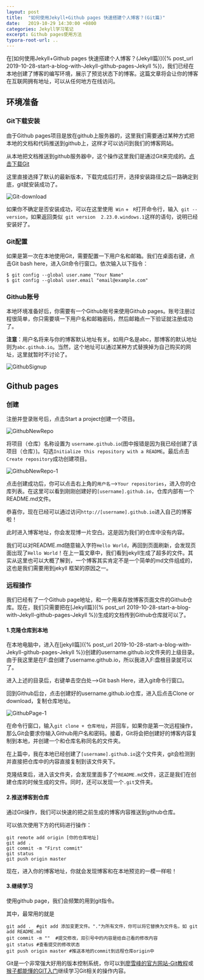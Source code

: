```yaml
---
layout: post
title:  "如何使用Jekyll+Github pages 快速搭建个人博客？(Git篇)"
date:   2019-10-29 14:30:00 +0800
categories: Jekyll学习笔记
excerpt: Github pages使用方法
typora-root-url: ..
---
```




在[如何使用Jekyll+Github pages 快速搭建个人博客？(Jekyll篇)]({% post_url 2019-10-28-start-a-blog-with-Jekyll-github-pages-Jekyll %})，我们已经在本地创建了博客的编写环境，展示了预览状态下的博客。这篇文章将会让你的博客在互联网拥有地址，可以从任何地方在线访问。

## 环境准备

### Git下载安装

由于Github pages项目是放在github上服务器的，这里我们需要通过某种方式把本地的文档和代码推送到github上，这样才可以访问到我们的博客网站。

从本地把文档推送到github服务器中，这个操作这里我们是通过Git来完成的。[点击下载Git](https://git-scm.com/downloads)

这里直接选择了默认的最新版本，下载完成后打开，选择安装路径之后一路确定到底，git就安装成功了。

![Git-download](/images/01-JekyllBlog/Git-download.png)

如果你不确定是否安装成功，可以在这里使用` Win` + ` R`打开命令行，输入` git --version`，如果返回类似` git version  2.23.0.windows.1`这样的语句，说明已经安装好了。

### Git配置

如果是第一次在本地使用Git，需要配置一下用户名和邮箱。我们在桌面右键，点击Git bash here，进入Git命令行窗口。依次输入以下指令：

```
$ git config --global user.name "Your Name"
$ git config --global user.email "email@example.com"
```

### Github账号

本地环境准备好后，你需要有一个Github账号来使用Github pages。账号注册过程很简单，你只需要填一下用户名和邮箱密码，然后邮箱点一下验证就注册成功了。

**注意**：用户名将来与你的博客默认地址有关。如用户名是abc，那博客的默认地址则为`abc.github.io`。当然，这个地址可以通过某种方式替换掉为自己购买的网址，这里就暂时不讨论了。

![GithubSignup](/images/01-JekyllBlog/GithubSignup.png)



## Github pages

### 创建

注册并登录账号后，点击Start a project创建一个项目。

![GithubNewRepo](/images/01-JekyllBlog/GithubNewRepo.png)

将项目（仓库）名称设置为 `username.github.io`(图中报错是因为我已经创建了该项目（仓库）)。勾选`Initialize this repository with a README`。最后点击`Create repository`成功创建项目。

![GithubNewRepo-1](/images/01-JekyllBlog/GithubNewRepo-1.png)

点击创建成功后，你可以点击右上角的`用户名`-->`Your repositories`，进入你的仓库列表。在这里可以看到刚刚创建好的`[username].github.io`，仓库内部有一个README.md文件。

恭喜你，现在已经可以通过访问`http://[username].github.io`进入自己的博客啦！

此时进入博客地址，你会发现博一片空白。这是因为我们的仓库中没有内容。

我们可以对README.md随意输入字符`Hello World`，再回到页面刷新，会发现页面出现了`Hello World`！在上一篇文章中，我们看到jekyll生成了超多的文件。其实从这里也可以大概了解到，一个博客其实肯定不是一个简单的md文件组成的，这也是我们需要用到jekyll 框架的原因之一。

### 远程操作

我们已经有了一个Github page地址，和一个用来存放博客页面文件的Github仓库。现在，我们只需要把在[Jekyll篇]({% post_url 2019-10-28-start-a-blog-with-Jekyll-github-pages-Jekyll %})生成的文档传到Github仓库就可以了。

#### 1.克隆仓库到本地

在本地电脑中，进入在[jekyll篇]({% post_url 2019-10-28-start-a-blog-with-Jekyll-github-pages-Jekyll %})创建的username.github.io文件夹的上级目录。由于我这里是在F:盘创建了username.github.io，所以我进入F:盘根目录就可以了。

进入上述的目录后，右键单击空白处-->Git bash Here，进入git命令行窗口。

回到Github后台，点击创建好的username.github.io仓库，进入后点击Clone or download，复制仓库地址。

![GithubPage-1](/images/01-JekyllBlog/GithubPage-1.png)

在命令行窗口，输入`git clone + 仓库地址`，并回车，如果你是第一次远程操作，那么Git会要求你输入Github用户名和密码。接着，Git将会把创建好的博客内容复制到本地，并创建一个和仓库名称同名的文件夹。

在上篇中，我在本地已经创建了`[username].github.io`这个文件夹，git会检测到并直接把仓库中的内容直接复制到该文件夹下。

克隆结束后，进入该文件夹，会发现里面多了个`README.md`文件，这正是我们在创建仓库的时候生成的文件。同时，还可以发现一个`.git`文件夹。

#### 2.推送博客到仓库

通过Git操作，我们可以快速的把之前生成的博客内容推送到github仓库。

可以依次使用下方的代码进行操作：

```
git remote add origin [你的仓库地址]
git add .  
git commit -m "First commit" 
git status
git push origin master
```

 现在，进入你的博客地址，你就会发现博客和在本地预览的一模一样啦！

#### 3.继续学习

使用github page，我们会频繁的用到git指令。

其中，最常用的就是

```
git add .  #git add 添加变更文件。"."为所有文件，你可以将它替换为文件名，如 git add README.md
git commit -m ""  #提交修改，双引号中的内容是给自己看的修改内容
git status #查看提交的修改状态
git push origin master #推送本地的commit到远程仓库origin中
```

Git是一个非常强大好用的版本控制系统，你可以到[廖雪峰的官方网站-Git教程]( https://www.liaoxuefeng.com/wiki/896043488029600 )或[猴子都能懂的GIT入门]( https://backlog.com/git-tutorial/cn/ )继续学习Git相关的操作内容。